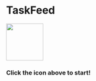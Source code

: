 # TaskFeed 
<a href="https://github.com/blloop/taskfeed/blob/main/demo/link-0.md">
<img width="100" src="https://github.com/blloop/taskfeed/blob/main/public/favicon.ico">
</a>

### Click the icon above to start!
